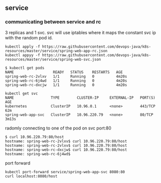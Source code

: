 ## service 

### communicating between service and rc

3 replicas and 1 svc. svc will use iptables where it maps the constant svc ip with the random pod id.
```
kubectl apply -f https://raw.githubusercontent.com/devops-java/k8s-resources/master/service/spring-web-app-rc.json
kubectl appyy -f https://raw.githubusercontent.com/devops-java/k8s-resources/master/service/spring-web-svc.json
```

````
$ kubectl get pods
NAME                  READY   STATUS    RESTARTS   AGE
spring-web-rc-2vlxv   1/1     Running   0          4m20s
spring-web-rc-6j4wd   1/1     Running   0          4m20s
spring-web-rc-dxcjw   1/1     Running   0          4m20s
````

```
kubectl get svc
NAME                 TYPE        CLUSTER-IP     EXTERNAL-IP   PORT(S)   AGE
kubernetes           ClusterIP   10.96.0.1      <none>        443/TCP   62m
spring-web-app-svc   ClusterIP   10.96.220.79   <none>        80/TCP    3m13s
```

radomly connecting to one of the pod on svc port:80
````
$ curl 10.96.220.79:80/host
hostname: spring-web-rc-2vlxv$ curl 10.96.220.79:80/host
hostname: spring-web-rc-2vlxv$ curl 10.96.220.79:80/host
hostname: spring-web-rc-dxcjw$ curl 10.96.220.79:80/host
hostname: spring-web-rc-6j4wd$
````
port forward
```
kubectl port-forward service/spring-web-app-svc 8080:80
curl localhost:8080/host
```
